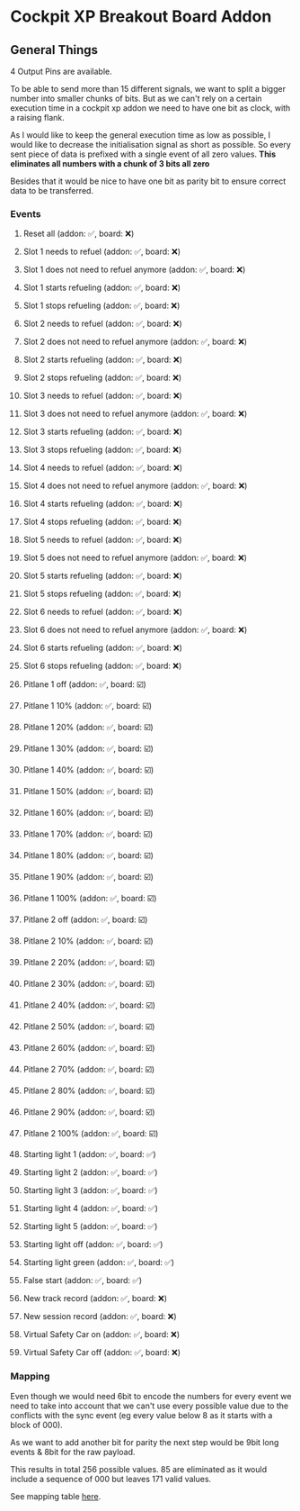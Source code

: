 # Cockpit XP Breakout Board Addon

## General Things

4 Output Pins are available.

To be able to send more than 15 different signals, we want to split a bigger number into smaller chunks of bits.
But as we can't rely on a certain execution time in a cockpit xp addon we need to have one bit as clock, with a
raising flank.

As I would like to keep the general execution time as low as possible, I would like to decrease the initialisation
signal as short as possible.
So every sent piece of data is prefixed with a single event of all zero values.
**This eliminates all numbers with a chunk of 3 bits all zero**

Besides that it would be nice to have one bit as parity bit to ensure correct data to be transferred.

### Events

1. Reset all (addon: ✅, board: ❌)

1. Slot 1 needs to refuel (addon: ✅, board: ❌)
1. Slot 1 does not need to refuel anymore (addon: ✅, board: ❌)
1. Slot 1 starts refueling (addon: ✅, board: ❌)
1. Slot 1 stops refueling (addon: ✅, board: ❌)

1. Slot 2 needs to refuel (addon: ✅, board: ❌)
1. Slot 2 does not need to refuel anymore (addon: ✅, board: ❌)
1. Slot 2 starts refueling (addon: ✅, board: ❌)
1. Slot 2 stops refueling (addon: ✅, board: ❌)

1. Slot 3 needs to refuel (addon: ✅, board: ❌)
1. Slot 3 does not need to refuel anymore (addon: ✅, board: ❌)
1. Slot 3 starts refueling (addon: ✅, board: ❌)
1. Slot 3 stops refueling (addon: ✅, board: ❌)

1. Slot 4 needs to refuel (addon: ✅, board: ❌)
1. Slot 4 does not need to refuel anymore (addon: ✅, board: ❌)
1. Slot 4 starts refueling (addon: ✅, board: ❌)
1. Slot 4 stops refueling (addon: ✅, board: ❌)

1. Slot 5 needs to refuel (addon: ✅, board: ❌)
1. Slot 5 does not need to refuel anymore (addon: ✅, board: ❌)
1. Slot 5 starts refueling (addon: ✅, board: ❌)
1. Slot 5 stops refueling (addon: ✅, board: ❌)

1. Slot 6 needs to refuel (addon: ✅, board: ❌)
1. Slot 6 does not need to refuel anymore (addon: ✅, board: ❌)
1. Slot 6 starts refueling (addon: ✅, board: ❌)
1. Slot 6 stops refueling (addon: ✅, board: ❌)

1. Pitlane 1 off (addon: ✅, board: ☑️)
1. Pitlane 1 10% (addon: ✅, board: ☑️)
1. Pitlane 1 20% (addon: ✅, board: ☑️)
1. Pitlane 1 30% (addon: ✅, board: ☑️)
1. Pitlane 1 40% (addon: ✅, board: ☑️)
1. Pitlane 1 50% (addon: ✅, board: ☑️)
1. Pitlane 1 60% (addon: ✅, board: ☑️)
1. Pitlane 1 70% (addon: ✅, board: ☑️)
1. Pitlane 1 80% (addon: ✅, board: ☑️)
1. Pitlane 1 90% (addon: ✅, board: ☑️)
1. Pitlane 1 100% (addon: ✅, board: ☑️)

1. Pitlane 2 off (addon: ✅, board: ☑️)
1. Pitlane 2 10% (addon: ✅, board: ☑️)
1. Pitlane 2 20% (addon: ✅, board: ☑️)
1. Pitlane 2 30% (addon: ✅, board: ☑️)
1. Pitlane 2 40% (addon: ✅, board: ☑️)
1. Pitlane 2 50% (addon: ✅, board: ☑️)
1. Pitlane 2 60% (addon: ✅, board: ☑️)
1. Pitlane 2 70% (addon: ✅, board: ☑️)
1. Pitlane 2 80% (addon: ✅, board: ☑️)
1. Pitlane 2 90% (addon: ✅, board: ☑️)
1. Pitlane 2 100% (addon: ✅, board: ☑️)

1. Starting light 1 (addon: ✅, board: ✅)
1. Starting light 2 (addon: ✅, board: ✅)
1. Starting light 3 (addon: ✅, board: ✅)
1. Starting light 4 (addon: ✅, board: ✅)
1. Starting light 5 (addon: ✅, board: ✅)
1. Starting light off (addon: ✅, board: ✅)
1. Starting light green (addon: ✅, board: ✅)
1. False start (addon: ✅, board: ✅)

1. New track record (addon: ✅, board: ❌)
1. New session record (addon: ✅, board: ❌)

1. Virtual Safety Car on (addon: ✅, board: ❌)
1. Virtual Safety Car off (addon: ✅, board: ❌)

### Mapping

Even though we would need 6bit to encode the numbers for every event we need to take into account that we can't use
every possible value due to the conflicts with the sync event (eg every value below 8 as it starts with a block of 000).

As we want to add another bit for parity the next step would be 9bit long events & 8bit for the raw payload.

This results in total 256 possible values. 85 are eliminated as it would include a sequence of 000 but leaves 171 valid
values.

See mapping table [here](docs/mapping.md).